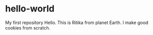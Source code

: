 # hello-world
My first repository
Hello. This is Ritika from planet Earth. I make good cookies from scratch.
